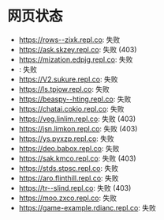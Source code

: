 # 网页状态
- https://rows--zixk.repl.co: 失败
- https://ask.skzey.repl.co: 失败 (403)
- https://mization.edpjg.repl.co: 失败
- : 失败
- https://V2.sukure.repl.co: 失败
- https://ls.tpjow.repl.co: 失败
- https://beaspy--hting.repl.co: 失败
- https://chatai.cokio.repl.co: 失败
- https://veg.linlim.repl.co: 失败 (403)
- https://jsn.limkon.repl.co: 失败 (403)
- https://ys.pyxzp.repl.co: 失败
- https://deo.babox.repl.co: 失败
- https://sak.kmco.repl.co: 失败 (403)
- https://stds.stpsc.repl.co: 失败
- https://aro.flinthill.repl.co: 失败
- https://tr--slind.repl.co: 失败 (403)
- https://moo.zxco.repl.co: 失败
- https://game-example.rdianc.repl.co: 失败

